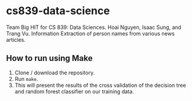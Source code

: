 # cs839-data-science
Team Big HIT for CS 839: Data Sciences.
Hoai Nguyen, Isaac Sung, and Trang Vu.
Information Extraction of person names from various news articles.

## How to run using Make
1. Clone / download the repository.
2. Run `make`.
3. This will present the results of the cross validation of the decision tree and random forest classifier on our training data.
